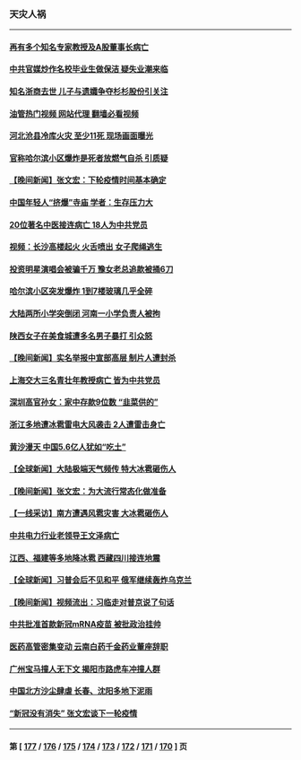 ### 天灾人祸
---
#### [再有多个知名专家教授及A股董事长病亡](../../pages/ncid280/n13960467.md?03290845) 
#### [中共官媒炒作名校毕业生做保洁 疑失业潮来临](../../pages/ncid280/n13960303.md?03290845) 
#### [知名浙商去世 儿子与遗孀争夺杉杉股份引关注](../../pages/ncid280/n13960235.md?03290845) 
#### [油管热门视频 网站代理 翻墙必看视频](http://138.2.39.72:81/youtube.html?epic-marker?03290845)
#### [河北沧县冷库火灾 至少11死 现场画面曝光](../../pages/ncid280/n13960261.md?03290845) 
#### [官称哈尔滨小区爆炸是死者放燃气自杀 引质疑](../../pages/ncid280/n13960217.md?03290845) 
#### [【晚间新闻】张文宏：下轮疫情时间基本确定](../../pages/ncid280/n13960183.md?03290845) 
#### [中国年轻人“挤爆”寺庙 学者：生存压力大](../../pages/ncid280/n13959730.md?03290845) 
#### [20位著名中医接连病亡 18人为中共党员](../../pages/ncid280/n13959735.md?03290845) 
#### [视频：长沙高楼起火 火舌喷出 女子爬绳逃生](../../pages/ncid280/n13959477.md?03290845) 
#### [投资明星演唱会被骗千万 豫女老总追款被捅6刀](../../pages/ncid280/n13958301.md?03290845) 
#### [哈尔滨小区突发爆炸 1到7楼玻璃几乎全碎](../../pages/ncid280/n13958315.md?03290845) 
#### [大陆两所小学突倒闭 河南一小学负责人被拘](../../pages/ncid280/n13958266.md?03290845) 
#### [陕西女子在美食城遭多名男子暴打 引众怒](../../pages/ncid280/n13958220.md?03290845) 
#### [【晚间新闻】实名举报中宣部高层 制片人遭封杀](../../pages/ncid280/n13958164.md?03290845) 
#### [上海交大三名青壮年教授病亡 皆为中共党员](../../pages/ncid280/n13958134.md?03290845) 
#### [深圳高官孙女：家中存款9位数 “韭菜供的”](../../pages/ncid280/n13957609.md?03290845) 
#### [浙江多地遭冰雹雷电大风袭击 2人遭雷击身亡](../../pages/ncid280/n13957546.md?03290845) 
#### [黄沙漫天 中国5.6亿人犹如“吃土”](../../pages/ncid280/n13957566.md?03290845) 
#### [【全球新闻】大陆极端天气频传 特大冰雹砸伤人](../../pages/ncid280/n13957490.md?03290845) 
#### [【晚间新闻】张文宏：为大流行常态化做准备](../../pages/ncid280/n13957491.md?03290845) 
#### [【一线采访】南方遭遇风雹灾害 大冰雹砸伤人](../../pages/ncid280/n13956628.md?03290845) 
#### [中共电力行业老领导王文泽病亡](../../pages/ncid280/n13956781.md?03290845) 
#### [江西、福建等多地降冰雹 西藏四川接连地震](../../pages/ncid280/n13956709.md?03290845) 
#### [【全球新闻】习普会后不见和平 俄军继续轰炸乌克兰](../../pages/ncid280/n13956634.md?03290845) 
#### [【晚间新闻】视频流出：习临走对普京说了句话](../../pages/ncid280/n13956636.md?03290845) 
#### [中共批准首款新冠mRNA疫苗 被批政治挂帅](../../pages/ncid280/n13955798.md?03290845) 
#### [医药高管密集变动 云南白药千金药业董座辞职](../../pages/ncid280/n13956070.md?03290845) 
#### [广州宝马撞人无下文 揭阳市路虎车冲撞人群](../../pages/ncid280/n13956003.md?03290845) 
#### [中国北方沙尘肆虐 长春、沈阳多地下泥雨](../../pages/ncid280/n13955940.md?03290845) 
#### [“新冠没有消失” 张文宏谈下一轮疫情](../../pages/ncid280/n13955924.md?03290845) 

---
#### 第 [ [177](./177.md?03290845) / [176](./176.md?03290845) / [175](./175.md?03290845) / [174](./174.md?03290845) / [173](./173.md?03290845) / [172](./172.md?03290845) / [171](./171.md?03290845) / [170](./170.md?03290845) ] 页
